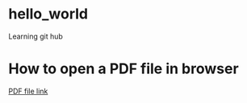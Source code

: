# hello_world
Learning git hub

# How to open a PDF file in browser

[PDF file link](https://ritikalux.github.io/hello_world/test.html)

